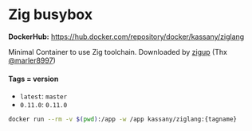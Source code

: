 # Zig busybox

**DockerHub:** https://hub.docker.com/repository/docker/kassany/ziglang

Minimal Container to use Zig toolchain. Downloaded by [zigup](https://github.com/marler8997/zigup) (Thx [@marler8997](https://github.com/marler8997))

#### Tags = version

- `latest`: `master`
- `0.11.0`: `0.11.0`

```bash
docker run --rm -v $(pwd):/app -w /app kassany/ziglang:{tagname}
```
